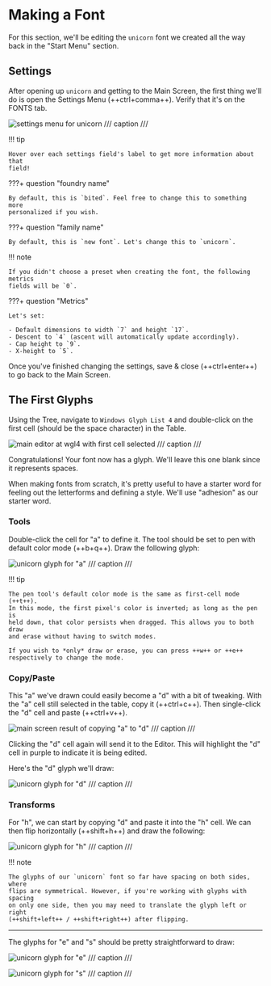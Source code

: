 # Making a Font

For this section, we'll be editing the `unicorn` font we created all the way
back in the "Start Menu" section.

## Settings

After opening up `unicorn` and getting to the Main Screen, the first thing
we'll do is open the Settings Menu (++ctrl+comma++). Verify that it's on the
FONTS tab.

![settings menu for unicorn](assets/make-settings.png)
/// caption
///

!!! tip

    Hover over each settings field's label to get more information about that
    field!

???+ question "foundry name"

    By default, this is `bited`. Feel free to change this to something more
    personalized if you wish.

???+ question "family name"

    By default, this is `new font`. Let's change this to `unicorn`.

!!! note

    If you didn't choose a preset when creating the font, the following metrics
    fields will be `0`.

???+ question "Metrics"

    Let's set:

    - Default dimensions to width `7` and height `17`.
    - Descent to `4` (ascent will automatically update accordingly).
    - Cap height to `9`.
    - X-height to `5`.

Once you've finished changing the settings, save & close (++ctrl+enter++) to go
back to the Main Screen.

## The First Glyphs

Using the Tree, navigate to `Windows Glyph List 4` and double-click on the
first cell (should be the space character) in the Table.

![main editor at wgl4 with first cell selected](assets/make-glyph-first.png)
/// caption
///

Congratulations! Your font now has a glyph. We'll leave this one blank since it
represents spaces.

When making fonts from scratch, it's pretty useful to have a starter word for
feeling out the letterforms and defining a style. We'll use "adhesion" as our
starter word.

### Tools

Double-click the cell for "a" to define it. The tool should be set to pen with
default color mode (++b+q++). Draw the following glyph:

![unicorn glyph for "a"](assets/make-unicorn-a.png)
/// caption
///

!!! tip

    The pen tool's default color mode is the same as first-cell mode (++t++).
    In this mode, the first pixel's color is inverted; as long as the pen is
    held down, that color persists when dragged. This allows you to both draw
    and erase without having to switch modes.

    If you wish to *only* draw or erase, you can press ++w++ or ++e++
    respectively to change the mode.

### Copy/Paste

This "a" we've drawn could easily become a "d" with a bit of tweaking. With the
"a" cell still selected in the table, copy it (++ctrl+c++). Then single-click
the "d" cell and paste (++ctrl+v++).

![main screen result of copying "a" to "d"](assets/make-copy-paste.png)
/// caption
///

Clicking the "d" cell again will send it to the Editor. This will highlight the
"d" cell in purple to indicate it is being edited.

Here's the "d" glyph we'll draw:

![unicorn glyph for "d"](assets/make-unicorn-d.png)
/// caption
///

### Transforms

For "h", we can start by copying "d" and paste it into the "h" cell. We can
then flip horizontally (++shift+h++) and draw the following:

![unicorn glyph for "h"](assets/make-unicorn-h.png)
/// caption
///

!!! note

    The glyphs of our `unicorn` font so far have spacing on both sides, where
    flips are symmetrical. However, if you're working with glyphs with spacing
    on only one side, then you may need to translate the glyph left or right
    (++shift+left++ / ++shift+right++) after flipping.

---

The glyphs for "e" and "s" should be pretty straightforward to draw:

<div class='grid cards' markdown>

![unicorn glyph for "e"](assets/make-unicorn-e.png)
/// caption
///

![unicorn glyph for "s"](assets/make-unicorn-s.png)
/// caption
///

</div>
